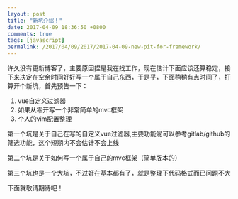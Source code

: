 ```yaml
---
layout: post
title: "新坑介绍！"
date: 2017-04-09 18:36:50 +0800
comments: true
tags: [javascript]
permalink: /2017/04/09/2017/2017-04-09-new-pit-for-framework/
---
```


许久没有更新博客了，主要原因捏是我在找工作，现在估计下面应该还算稳定，接下来决定在空余时间好好写一个属于自己东西，于是乎，下面稍稍有点时间了，打算开个新坑，首先预告一下：

1. vue自定义过滤器
2. 如果从零开写一个非常简单的mvc框架
3. 个人的vim配置整理

第一个坑是关于自己在写的自定义vue过滤器,主要功能呢可以参考gitlab/github的筛选功能，这个短期内不会估计不会上线

第二个坑是关于如何写一个属于自己的mvc框架（简单版本的）

第三个坑也是一个大坑，不过好在基本都有了，就是整理下代码格式而已问题不大

下面就敬请期待吧！
